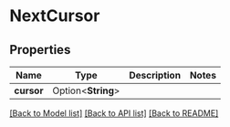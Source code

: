 # NextCursor

## Properties

Name | Type | Description | Notes
------------ | ------------- | ------------- | -------------
**cursor** | Option<**String**> |  | 

[[Back to Model list]](../README.md#documentation-for-models) [[Back to API list]](../README.md#documentation-for-api-endpoints) [[Back to README]](../README.md)


